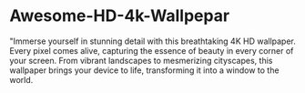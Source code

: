 # Awesome-HD-4k-Wallpepar
 "Immerse yourself in stunning detail with this breathtaking 4K HD wallpaper. Every pixel comes alive, capturing the essence of beauty in every corner of your screen. From vibrant landscapes to mesmerizing cityscapes, this wallpaper brings your device to life, transforming it into a window to the world.
